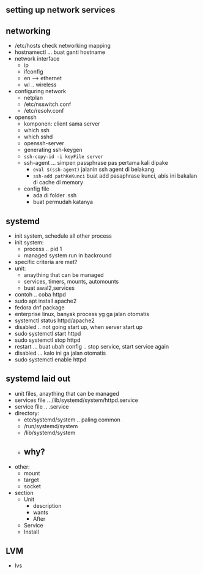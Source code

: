 ## setting up network services



## networking
- /etc/hosts check networking mapping
- hostnamectl ... buat ganti hostname
- network interface
    - ip
    - ifconfig
    - en --> ethernet
    - wl .. wireless
- configuring network
    - netplan
    - /etc/nsswitch.conf
    - /etc/resolv.conf
- openssh
    - komponen: client sama server
    - which ssh
    - which sshd
    - openssh-server
    - generating ssh-keygen
    - ```ssh-copy-id -i keyFile server```
    - ssh-agent ... simpen passphrase pas pertama kali dipake
        - ```eval $(ssh-agent)``` jalanin ssh agent di belakang
        - ```ssh-add pathKeKunci``` buat add pasaphrase kunci, abis ini bakalan di cache di memory
    - config file
        - ada di folder .ssh
        - buat permudah katanya

## systemd
- init system, schedule all other process
- init system:
    - process .. pid 1
    - managed system run in backround
- specific criteria are met?
- unit:
    - anaything that can be managed
    - services, timers, mounts, automounts
    - buat awal2,services
- contoh .. coba httpd
- sudo apt install apache2
- fedora dnf package
- enterprise linux, banyak process yg ga jalan otomatis
- systemctl status httpd/apache2
- disabled .. not going start up, when server start up
- sudo systemctl start httpd
- sudo systemctl stop httpd
- restart ... buat ubah config .. stop service, start service again
- disabled ... kalo ini ga jalan otomatis
- sudo systemctl enable httpd


## systemd laid out
- unit files, anaything that can be managed
- services file .. /lib/systemd/system/httpd.service
- service file .. .service
- directory:
    - etc/systemd/system .. paling common
    - /run/systemd/system
    - /lib/systemd/system
    - why?
        - 
- other:
    - mount
    - target
    - socket
- section
    - Unit
        - description
        - wants
        - After
    - Service
    - Install

## LVM
- lvs




